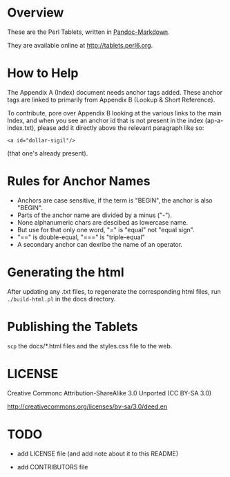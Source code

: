 Overview
========

These are the Perl Tablets, written in 
[Pandoc-Markdown](http://johnmacfarlane.net/pandoc/).

They are available online at <http://tablets.perl6.org>.



How to Help
===========

The Appendix A (Index) document needs anchor tags added. These anchor
tags are linked to primarily from Appendix B (Lookup & Short
Reference).

To contribute, pore over Appendix B looking at the various links to
the main Index, and when you see an anchor id that is not present in
the index (ap-a-index.txt), please add it directly above the relevant
paragraph like so:

    <a id="dollar-sigil"/>

(that one's already present).

Rules for Anchor Names
======================

* Anchors are case sensitive, if the term is "BEGIN", the anchor is also "BEGIN".
* Parts of the anchor name are divided by a minus ("-").
* None alphanumeric chars are descibed as lowercase name.
* But use for that only one word, "=" is "equal" not "equal sign".
* "==" is double-equal, "===" is "triple-equal"
* A secondary anchor can dexribe the name of an operator.


Generating the html
===================

After updating any .txt files, to regenerate the corresponding html
files, run `./build-html.pl` in the docs directory.



Publishing the Tablets
======================

`scp` the docs/*.html files and the styles.css file to the web.


LICENSE
=======

Creative Commonc Attribution-ShareAlike 3.0 Unported (CC BY-SA 3.0) 

http://creativecommons.org/licenses/by-sa/3.0/deed.en


TODO
====

  * add LICENSE file (and add note about it to this README)

  * add CONTRIBUTORS file
